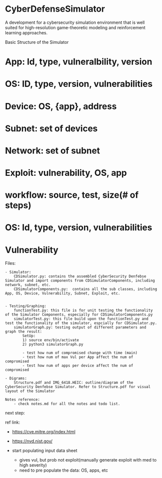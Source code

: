 # CyberDefenseSimulator

A development for a cybersecurity simulation environment that is well suited for high-resolution game-theoretic modeling and reinforcement learning approaches.


Basic Structure of the Simulator

# App: Id, type, vulneralbility, version
# OS: ID, type, version, vulnerabilities
# Device: OS, {app}, address
# Subnet: set of devices
# Network: set of subnet
# Exploit: vulnerability, OS, app
# workflow: source, test, size(# of steps)
# OS: Id, type, version, vulnerabilities
# Vulnerability

Files:

    - Simulator:
        CDSimulator.py: contains the assembled CyberSecurity Denfebse Simulator and import components from CDSimulatorComponents, including network, subnet, etc. 
        CDSimulatorComponents.py:  contains all the sub classes, including App, OS, Device, Vulnerability, Subnet, Exploit, etc.


    - Testing/Graphing:
        functionTest.py: this file is for unit testing the functionality of the Simulator Components, especially for CDSimulatorComponents.py
        simulatorTest.py: this file build upon the functionTest.py and test the functionality of the simulator, espcially for CDSimulator.py.
        simulatorGraph.py: testing output of different parameters and graph the result: 
            SetUp: 
            1) source env/bin/activate 
            2) python3 simulatorGraph.py

            - test how num of compromised change with time (main)
            - test how num of max Vul per App affect the num of compromised
            - test how num of apps per device affect the num of compromised

    - Digrams:
        Structure.pdf and IMG_6418.HEIC: outline/diagram of the CyberSecurity Denfebse Simulator. Refer to Structure.pdf for visual layout of the Simulator

    Notes reference:
        - check notes.md for all the notes and todo list.
        

next step:

ref link: 
- https://cve.mitre.org/index.html
- https://nvd.nist.gov/

- start populating input data sheet
    - gives vul, but prob not exploit(manually generate exploit with med to high severity)
    - need to pre populate the data: OS, apps, etc

